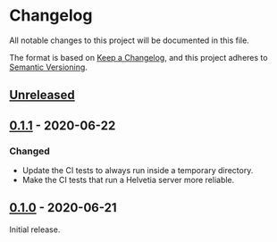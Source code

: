 # Changelog

All notable changes to this project will be documented in this file.

The format is based on [Keep a Changelog], and this project adheres to [Semantic
Versioning].

## [Unreleased]

## [0.1.1] - 2020-06-22

### Changed

- Update the CI tests to always run inside a temporary directory.
- Make the CI tests that run a Helvetia server more reliable.

## [0.1.0] - 2020-06-21

Initial release.

[Keep a Changelog]: https://keepachangelog.com/en/1.0.0/
[Semantic Versioning]: https://semver.org/spec/v2.0.0.html

[Unreleased]: https://github.com/apyrgio/helvetia/compare/v0.1.1...HEAD
[0.1.1]: https://github.com/apyrgio/helvetia/compare/v0.1.0...v0.1.1
[0.1.0]: https://github.com/apyrgio/helvetia/releases/tag/v0.1.0
